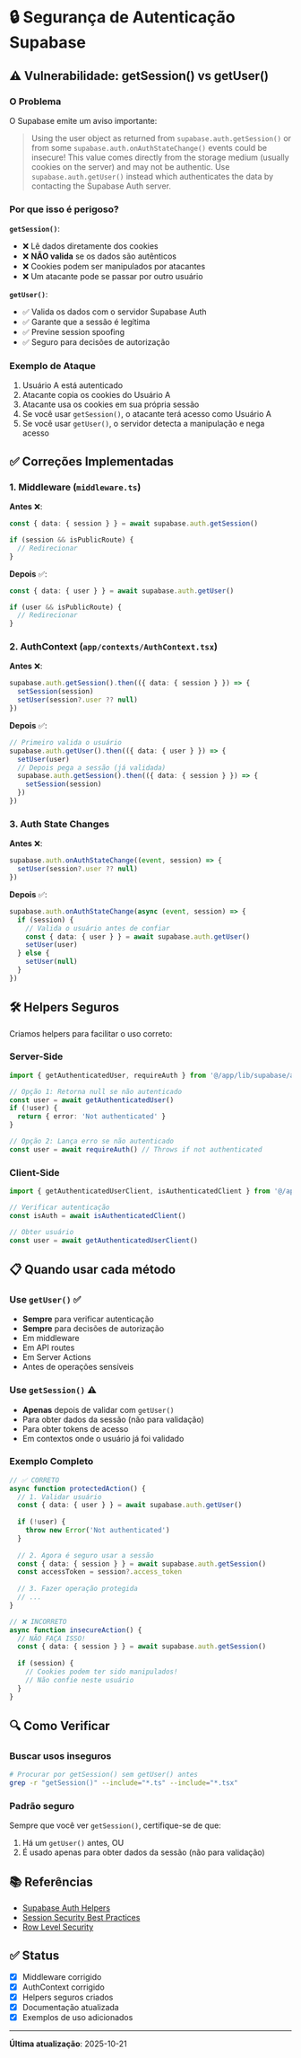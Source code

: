 # 🔒 Segurança de Autenticação Supabase

## ⚠️ Vulnerabilidade: getSession() vs getUser()

### O Problema

O Supabase emite um aviso importante:

> Using the user object as returned from `supabase.auth.getSession()` or from some `supabase.auth.onAuthStateChange()` events could be insecure! This value comes directly from the storage medium (usually cookies on the server) and may not be authentic. Use `supabase.auth.getUser()` instead which authenticates the data by contacting the Supabase Auth server.

### Por que isso é perigoso?

**`getSession()`**:
- ❌ Lê dados diretamente dos cookies
- ❌ **NÃO valida** se os dados são autênticos
- ❌ Cookies podem ser manipulados por atacantes
- ❌ Um atacante pode se passar por outro usuário

**`getUser()`**:
- ✅ Valida os dados com o servidor Supabase Auth
- ✅ Garante que a sessão é legítima
- ✅ Previne session spoofing
- ✅ Seguro para decisões de autorização

### Exemplo de Ataque

1. Usuário A está autenticado
2. Atacante copia os cookies do Usuário A
3. Atacante usa os cookies em sua própria sessão
4. Se você usar `getSession()`, o atacante terá acesso como Usuário A
5. Se você usar `getUser()`, o servidor detecta a manipulação e nega acesso

## ✅ Correções Implementadas

### 1. Middleware (`middleware.ts`)

**Antes** ❌:
```typescript
const { data: { session } } = await supabase.auth.getSession()

if (session && isPublicRoute) {
  // Redirecionar
}
```

**Depois** ✅:
```typescript
const { data: { user } } = await supabase.auth.getUser()

if (user && isPublicRoute) {
  // Redirecionar
}
```

### 2. AuthContext (`app/contexts/AuthContext.tsx`)

**Antes** ❌:
```typescript
supabase.auth.getSession().then(({ data: { session } }) => {
  setSession(session)
  setUser(session?.user ?? null)
})
```

**Depois** ✅:
```typescript
// Primeiro valida o usuário
supabase.auth.getUser().then(({ data: { user } }) => {
  setUser(user)
  // Depois pega a sessão (já validada)
  supabase.auth.getSession().then(({ data: { session } }) => {
    setSession(session)
  })
})
```

### 3. Auth State Changes

**Antes** ❌:
```typescript
supabase.auth.onAuthStateChange((event, session) => {
  setUser(session?.user ?? null)
})
```

**Depois** ✅:
```typescript
supabase.auth.onAuthStateChange(async (event, session) => {
  if (session) {
    // Valida o usuário antes de confiar
    const { data: { user } } = await supabase.auth.getUser()
    setUser(user)
  } else {
    setUser(null)
  }
})
```

## 🛠️ Helpers Seguros

Criamos helpers para facilitar o uso correto:

### Server-Side

```typescript
import { getAuthenticatedUser, requireAuth } from '@/app/lib/supabase/auth-helpers'

// Opção 1: Retorna null se não autenticado
const user = await getAuthenticatedUser()
if (!user) {
  return { error: 'Not authenticated' }
}

// Opção 2: Lança erro se não autenticado
const user = await requireAuth() // Throws if not authenticated
```

### Client-Side

```typescript
import { getAuthenticatedUserClient, isAuthenticatedClient } from '@/app/lib/supabase/auth-helpers'

// Verificar autenticação
const isAuth = await isAuthenticatedClient()

// Obter usuário
const user = await getAuthenticatedUserClient()
```

## 📋 Quando usar cada método

### Use `getUser()` ✅

- **Sempre** para verificar autenticação
- **Sempre** para decisões de autorização
- Em middleware
- Em API routes
- Em Server Actions
- Antes de operações sensíveis

### Use `getSession()` ⚠️

- **Apenas** depois de validar com `getUser()`
- Para obter dados da sessão (não para validação)
- Para obter tokens de acesso
- Em contextos onde o usuário já foi validado

### Exemplo Completo

```typescript
// ✅ CORRETO
async function protectedAction() {
  // 1. Validar usuário
  const { data: { user } } = await supabase.auth.getUser()
  
  if (!user) {
    throw new Error('Not authenticated')
  }
  
  // 2. Agora é seguro usar a sessão
  const { data: { session } } = await supabase.auth.getSession()
  const accessToken = session?.access_token
  
  // 3. Fazer operação protegida
  // ...
}

// ❌ INCORRETO
async function insecureAction() {
  // NÃO FAÇA ISSO!
  const { data: { session } } = await supabase.auth.getSession()
  
  if (session) {
    // Cookies podem ter sido manipulados!
    // Não confie neste usuário
  }
}
```

## 🔍 Como Verificar

### Buscar usos inseguros

```bash
# Procurar por getSession() sem getUser() antes
grep -r "getSession()" --include="*.ts" --include="*.tsx"
```

### Padrão seguro

Sempre que você ver `getSession()`, certifique-se de que:
1. Há um `getUser()` antes, OU
2. É usado apenas para obter dados da sessão (não para validação)

## 📚 Referências

- [Supabase Auth Helpers](https://supabase.com/docs/guides/auth/auth-helpers)
- [Session Security Best Practices](https://supabase.com/docs/guides/auth/sessions)
- [Row Level Security](https://supabase.com/docs/guides/auth/row-level-security)

## ✅ Status

- [x] Middleware corrigido
- [x] AuthContext corrigido
- [x] Helpers seguros criados
- [x] Documentação atualizada
- [x] Exemplos de uso adicionados

---

**Última atualização**: 2025-10-21
